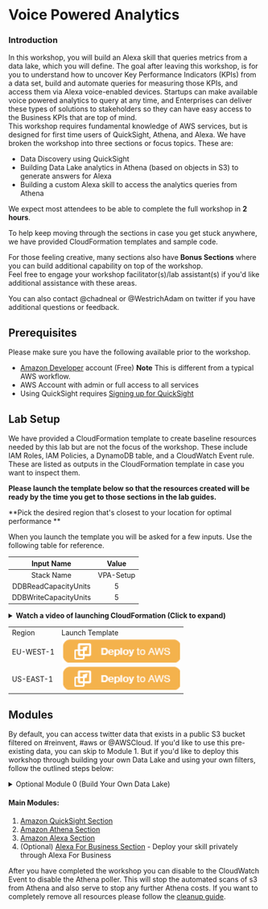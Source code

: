 # Voice Powered Analytics

### Introduction
In this workshop, you will build an Alexa skill that queries metrics from a data lake, which you will define.  The goal after leaving this workshop, is for you to understand how to uncover Key Performance Indicators (KPIs) from a data set, build and automate queries for measuring those KPIs, and access them via Alexa voice-enabled devices.  Startups can make  available voice powered analytics to query at any time, and Enterprises can deliver these types of solutions to stakeholders so they can have easy access to the Business KPIs that are top of mind.         
This workshop requires fundamental knowledge of AWS services, but is designed for first time users of QuickSight, Athena, and Alexa. We have broken the workshop into three sections or focus topics. 
These are:

* Data Discovery using QuickSight
* Building Data Lake analytics in Athena (based on objects in S3) to generate answers for Alexa
* Building a custom Alexa skill to access the analytics queries from Athena

We expect most attendees to be able to complete the full workshop in **2 hours**. 

To help keep moving through the sections in case you get stuck anywhere, we have provided CloudFormation templates and sample code.

For those feeling creative, many sections also have **Bonus Sections** where you can build additional capability on top of the workshop.  
Feel free to engage your workshop facilitator(s)/lab assistant(s) if you'd like additional assistance with these areas.  

You can also contact @chadneal or @WestrichAdam on twitter if you have additional questions or feedback.

## Prerequisites

Please make sure you have the following available prior to the workshop.

* <a href="https://developer.amazon.com/alexa" target="_blank">Amazon Developer</a> account (Free) **Note** This is different from a typical AWS workflow. 
* AWS Account with admin or full access to all services
* Using QuickSight requires <a href="http://docs.aws.amazon.com/quicksight/latest/user/sign-up-existing.html" target="_blank">Signing up for QuickSight</a>

## Lab Setup

We have provided a CloudFormation template to create baseline resources needed by this lab but are not the focus of the workshop. These include IAM Roles, IAM Policies, a DynamoDB table, and a CloudWatch Event rule. These are listed as outputs in the CloudFormation template in case you want to inspect them.

**Please launch the template below so that the resources created will be ready by the time you get to those sections in the lab guides.** 

**Pick the desired region that's closest to your location for optimal performance **

When you launch the template you will be asked for a few inputs. Use the following table for reference. 

Input Name | Value
:---: | :---:
Stack Name | VPA-Setup
DDBReadCapacityUnits | 5
DDBWriteCapacityUnits | 5

<details>
<summary><strong>Watch a video of launching CloudFormation (Click to expand)</strong></summary><p>

![launcg CloudFormation](https://github.com/awslabs/voice-powered-analytics/blob/master/media/images/vpa-cloudformation-launch.gif)

</details>

<table><tr><td>Region</td> <td>Launch Template</td></tr>
<tr>
<td>EU-WEST-1</td> <td><a href="https://console.aws.amazon.com/cloudformation/home?region=eu-west-1#/stacks/new?stackName=VPA-Setup&templateURL=https://s3.amazonaws.com/aws-vpa-tweets-euw1/setup/vpa_setup.yaml" target="_blank"><IMG SRC="/media/images/CFN_Image_01.png"></a></td></tr> <tr><td>US-EAST-1</td> <td><a href="https://console.aws.amazon.com/cloudformation/home?region=us-east-1#/stacks/new?stackName=VPA-Setup&templateURL=https://s3.amazonaws.com/aws-vpa-tweets/setup/vpa_setup.yaml" target="_blank"><IMG SRC="/media/images/CFN_Image_01.png"></a></td></tr></table>


## Modules



By default, you can access twitter data that exists in a public S3 bucket filtered on #reinvent, #aws or @AWSCloud. If you'd like to use this pre-existing data, you can skip to Module 1.   But if you'd like to deploy this workshop through building your own Data Lake and using your own filters, follow the outlined steps below:
<details>
<summary>Optional Module 0 (Build Your Own Data Lake)</summary>

### Step 1: Generate Twitter Keys
1.  Go to http://twitter.com/oauth_clients/new
2. Click "Create New App"
3. Under Name, enter something descriptive, e.g., aws-voice-twitter-data lake
4. Enter a description
5. Under Website, you can enter the website of your choosing
6. Leave Callback URL blank
7. Read and agree to the Twitter Developer Agreement
8. Click "Create your Twitter application"

### Step 2: Create Kinesis Firehose Instance to send data to S3
9.  In the console, navigate to **Services > Kinesis**
10.  On the left pane, click **Data Firehose**, then click **Create Delivery Stream**
11.  Under *Delivery Stream Name*, type a name and log this name to a location that you'll use in Step 3.
12. Leave default and click **Next**, click **Next** on the next screen.
13.  For *Select Destination*, choose **Amazon S3**
14.  You can either create a new bucket and prefix or reference an existing one
15.  Leave defaults on *Configure Settings* except for *IAM Role*.  **Note: Ensure that the firehose IAM role has a policy to *write* to the bucket specified in the previous section

Once your stream is created, navigate to the next series of steps to deploy the Application using the Twitter tokens and Firehose delivery stream

### Step 3: Deploy App In Repo

16.  Navigate to [Twitter-Poller to-Kinesis-Firehose](https://serverlessrepo.aws.amazon.com/applications/arn:aws:serverlessrepo:us-east-1:381943442500:applications~Twitter-Poller-to-Kinesis-Firehose) in the Serverless Application Repository.
17.  Click the **Deploy** button (top righthand corner)
18.  You may be prompted to login to your AWS account.  After doing so, scroll down to the *Configure Application Parameters* section where you will be able to enter:
 a. The 4 Tokens received from Twitter
 b. The Kinesis Firehose name that the serverless solution will send the data to (as created in Step 2)
 c. Customize the search text that twitter will bring back
19.  After deploying the Serverless Application, your application will begin polling automatically within the next 5 minutes.
</details>

#### Main Modules:
1. [Amazon QuickSight Section](README-QuickSight.md) 
1. [Amazon Athena Section](README-Athena.md)
1. [Amazon Alexa Section](README-Alexav2.md)
1. (Optional) [Alexa For Business Section](README-A4B.md) - Deploy your skill privately through Alexa For Business

After you have completed the workshop you can disable to the CloudWatch Event to disable the Athena poller. This will stop the automated scans of s3 from Athena and also serve to stop any further Athena costs. If you want to completely remove all resources please follow the [cleanup guide](README-Cleanup.md).

